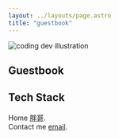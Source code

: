 ```yaml
---
layout: ../layouts/page.astro
title: "guestbook"
---
```


<div>
  <img src="/assets/dev.svg" class="sm:w-1/2 mx-auto" alt="coding dev illustration">
</div>

<h2 id="guestbook">Guestbook</h2>
<script src="https://utteranc.es/client.js" repo="workspaceing/guestbook" issue-term="pathname" label="Comments" theme="github-light" crossorigin="anonymous" async="">
  </script>



## Tech Stack


Home [胖哥](https://pang.ge).  
Contact me [email](mailto:helloworkdev@gmail.com).
